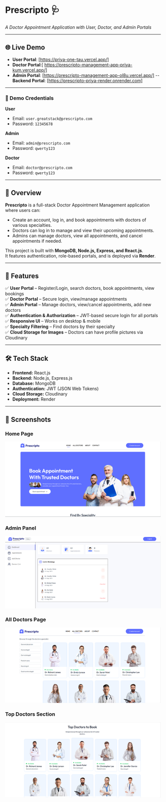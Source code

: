 # Prescripto 🩺
*A Doctor Appointment Application with User, Doctor, and Admin Portals*

---

## 🌐 Live Demo
- **User Portal**: [https://priya-one-tau.vercel.app/]
- **Doctor Portal**:[ https://prescripto-management-app-priya-kum.vercel.app/]
- **Admin Portal**:  [https://prescripto-management-app-ol8u.vercel.app/]
--**Backend Portal**: [https://prescripto-priya-render.onrender.com]
---

### 🔑 Demo Credentials
**User**  
- Email: `user.greatstack@prescripto.com`  
- Password: `12345678`  

**Admin**  
- Email: `admin@prescripto.com`  
- Password: `qwerty123`  

**Doctor**  
- Email: `doctor@prescripto.com`  
- Password: `qwerty123`  

---

## 📌 Overview
**Prescripto** is a full-stack Doctor Appointment Management application where users can:
- Create an account, log in, and book appointments with doctors of various specialties.
- Doctors can log in to manage and view their upcoming appointments.
- Admins can manage doctors, view all appointments, and cancel appointments if needed.

This project is built with **MongoDB, Node.js, Express, and React.js**.  
It features authentication, role-based portals, and is deployed via **Render**.

---

## 🚀 Features
✅ **User Portal** – Register/Login, search doctors, book appointments, view bookings  
✅ **Doctor Portal** – Secure login, view/manage appointments  
✅ **Admin Portal** – Manage doctors, view/cancel appointments, add new doctors  
✅ **Authentication & Authorization** – JWT-based secure login for all portals  
✅ **Responsive UI** – Works on desktop & mobile  
✅ **Specialty Filtering** – Find doctors by their specialty  
✅ **Cloud Storage for Images** – Doctors can have profile pictures via Cloudinary  

---

## 🛠 Tech Stack
- **Frontend:** React.js  
- **Backend:** Node.js, Express.js  
- **Database:** MongoDB  
- **Authentication:** JWT (JSON Web Tokens)  
- **Cloud Storage:** Cloudinary  
- **Deployment:** Render  

---

## 📸 Screenshots

### Home Page
![Home Page](screenshots/homepage.png)

### Admin Panel
![Admin Panel](screenshots/adminpanel.png)

### All Doctors Page
![All Doctors](screenshots/alldoctors.png)

### Top Doctors Section
![Top Doctors](screenshots/topdoctors.png)

